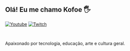 ## Olá! Eu me chamo Kofoe 🖐️

[![Youtube](https://img.shields.io/badge/YouTube-FF0000?style=for-the-badge&logo=youtube&logoColor=white)](https://www.youtube.com/channel/UCde_ABwcCNTdjwL6KictBkw)
[![Twitch](https://img.shields.io/badge/Twitch-9146FF?style=for-the-badge&logo=twitch&logoColor=white)](https://twitch.tv/kofoetwitch)

</div><br/>

Apaixonado por tecnologia, educação, arte e cultura geral.
